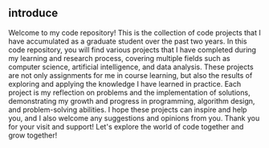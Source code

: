 ## introduce 
Welcome to my code repository! This is the collection of code projects that I have accumulated as a graduate student over the past two years. In this code repository, you will find various projects that I have completed during my learning and research process, covering multiple fields such as computer science, artificial intelligence, and data analysis. These projects are not only assignments for me in course learning, but also the results of exploring and applying the knowledge I have learned in practice. Each project is my reflection on problems and the implementation of solutions, demonstrating my growth and progress in programming, algorithm design, and problem-solving abilities. I hope these projects can inspire and help you, and I also welcome any suggestions and opinions from you. Thank you for your visit and support! Let's explore the world of code together and grow together!
